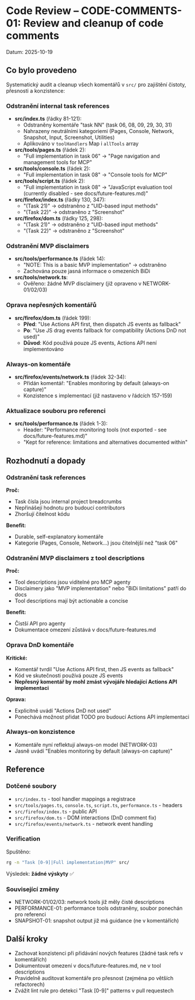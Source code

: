 # Code Review – CODE-COMMENTS-01: Review and cleanup of code comments

Datum: 2025-10-19

## Co bylo provedeno

Systematický audit a cleanup všech komentářů v `src/` pro zajištění čistoty, přesnosti a konzistence:

### Odstranění internal task references
- **src/index.ts** (řádky 81-121):
  - Odstraněny komentáře "task NN" (task 06, 08, 09, 29, 30, 31)
  - Nahrazeny neutrálními kategoriemi (Pages, Console, Network, Snapshot, Input, Screenshot, Utilities)
  - Aplikováno v `toolHandlers` Map i `allTools` array
- **src/tools/pages.ts** (řádek 2):
  - "Full implementation in task 06" → "Page navigation and management tools for MCP"
- **src/tools/console.ts** (řádek 2):
  - "Full implementation in task 08" → "Console tools for MCP"
- **src/tools/script.ts** (řádek 2):
  - "Full implementation in task 08" → "JavaScript evaluation tool (currently disabled - see docs/future-features.md)"
- **src/firefox/index.ts** (řádky 130, 347):
  - "(Task 21)" → odstraněno z "UID-based input methods"
  - "(Task 22)" → odstraněno z "Screenshot"
- **src/firefox/dom.ts** (řádky 125, 298):
  - "(Task 21)" → odstraněno z "UID-based input methods"
  - "(Task 22)" → odstraněno z "Screenshot"

### Odstranění MVP disclaimers
- **src/tools/performance.ts** (řádek 14):
  - "NOTE: This is a basic MVP implementation" → odstraněno
  - Zachována pouze jasná informace o omezeních BiDi
- **src/tools/network.ts**:
  - Ověřeno: žádné MVP disclaimery (již opraveno v NETWORK-01/02/03)

### Oprava nepřesných komentářů
- **src/firefox/dom.ts** (řádek 199):
  - **Před**: "Use Actions API first, then dispatch JS events as fallback"
  - **Po**: "Use JS drag events fallback for compatibility (Actions DnD not used)"
  - **Důvod**: Kód používá pouze JS events, Actions API není implementováno

### Always-on komentáře
- **src/firefox/events/network.ts** (řádek 32-34):
  - Přidán komentář: "Enables monitoring by default (always-on capture)"
  - Konzistence s implementací (již nastaveno v řádcích 157-159)

### Aktualizace souboru pro referenci
- **src/tools/performance.ts** (řádek 1-3):
  - Header: "Performance monitoring tools (not exported - see docs/future-features.md)"
  - "Kept for reference: limitations and alternatives documented within"

## Rozhodnutí a dopady

### Odstranění task references
**Proč:**
- Task čísla jsou internal project breadcrumbs
- Nepřinášejí hodnotu pro budoucí contributors
- Zhoršují čitelnost kódu

**Benefit:**
- Durable, self-explanatory komentáře
- Kategorie (Pages, Console, Network...) jsou čitelnější než "task 06"

### Odstranění MVP disclaimers z tool descriptions
**Proč:**
- Tool descriptions jsou viditelné pro MCP agenty
- Disclaimery jako "MVP implementation" nebo "BiDi limitations" patří do docs
- Tool descriptions mají být actionable a concise

**Benefit:**
- Čistší API pro agenty
- Dokumentace omezení zůstává v docs/future-features.md

### Oprava DnD komentáře
**Kritické:**
- Komentář tvrdil "Use Actions API first, then JS events as fallback"
- Kód ve skutečnosti používá pouze JS events
- **Nepřesný komentář by mohl zmást vývojáře hledající Actions API implementaci**

**Oprava:**
- Explicitně uvádí "Actions DnD not used"
- Ponechává možnost přidat TODO pro budoucí Actions API implementaci

### Always-on konzistence
- Komentáře nyní reflektují always-on model (NETWORK-03)
- Jasně uvádí "Enables monitoring by default (always-on capture)"

## Reference

### Dotčené soubory
- `src/index.ts` - tool handler mappings a registrace
- `src/tools/pages.ts`, `console.ts`, `script.ts`, `performance.ts` - headers
- `src/firefox/index.ts` - public API
- `src/firefox/dom.ts` - DOM interactions (DnD comment fix)
- `src/firefox/events/network.ts` - network event handling

### Verification
Spuštěno:
```bash
rg -n "Task [0-9]|Full implementation|MVP" src/
```
Výsledek: **žádné výskyty** ✅

### Související změny
- NETWORK-01/02/03: network tools již měly čisté descriptions
- PERFORMANCE-01: performance tools odstraněny, soubor ponechán pro referenci
- SNAPSHOT-01: snapshot output již má guidance (ne v komentářích)

## Další kroky

- Zachovat konzistenci při přidávání nových features (žádné task refs v komentářích)
- Dokumentovat omezení v docs/future-features.md, ne v tool descriptions
- Pravidelně auditovat komentáře pro přesnost (zejména po větších refactorech)
- Zvážit lint rule pro detekci "Task [0-9]" patterns v pull requestech

